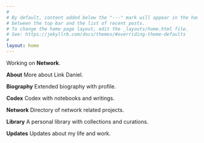 ```yaml
---
#
# By default, content added below the "---" mark will appear in the home page
# between the top bar and the list of recent posts.
# To change the home page layout, edit the _layouts/home.html file.
# See: https://jekyllrb.com/docs/themes/#overriding-theme-defaults
#
layout: home
---
```


Working on **Network**.

**About**
More about Link Daniel.

**Biography**
Extended biography with profile.

**Codex**
Codex with notebooks and writings.

**Network**
Directory of network related projects.

**Library**
A personal library with collections and curations.

**Updates**
Updates about my life and work.
